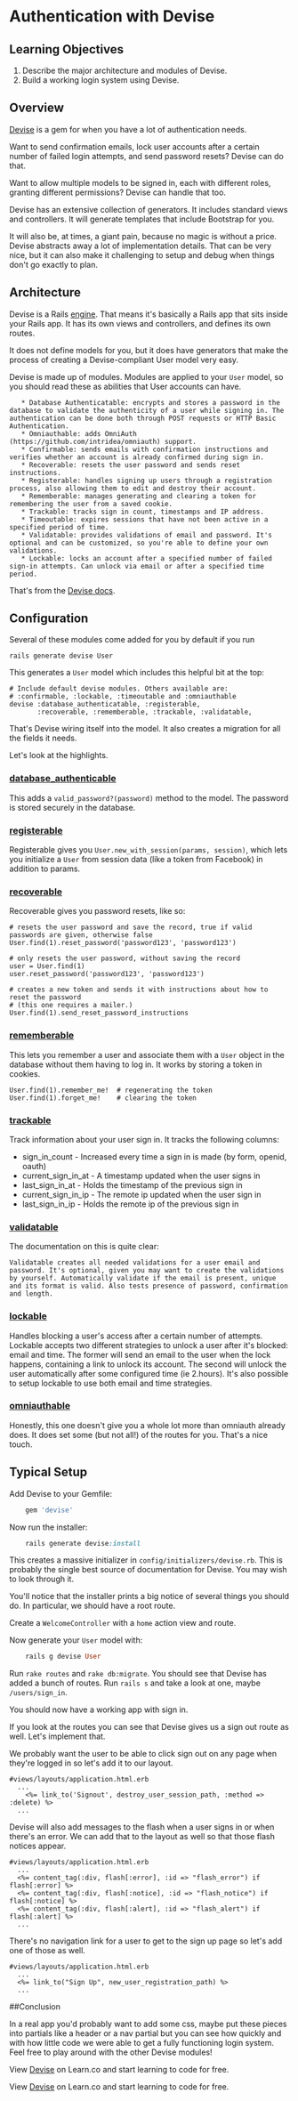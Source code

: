 # Authentication with Devise

## Learning Objectives

  1. Describe the major architecture and modules of Devise.
  2. Build a working login system using Devise.

## Overview

[Devise] is a gem for when you have a lot of authentication needs.

Want to send confirmation emails, lock user accounts after a certain number of failed login attempts, and send password resets? Devise can do that.

Want to allow multiple models to be signed in, each with different roles, granting different permissions? Devise can handle that too.

Devise has an extensive collection of generators. It includes standard views and controllers. It will generate templates that include Bootstrap for you.

It will also be, at times, a giant pain, because no magic is without a price. Devise abstracts away a lot of implementation details. That can be very nice, but it can also make it challenging to setup and debug when things don't go exactly to plan.

## Architecture

Devise is a Rails [engine]. That means it's basically a Rails app that sits inside your Rails app. It has its own views and controllers, and defines its own routes.

It does not define models for you, but it does have generators that make the process of creating a Devise-compliant User model very easy.

Devise is made up of modules. Modules are applied to your `User` model, so you should read these as abilities that User accounts can have.

       * Database Authenticatable: encrypts and stores a password in the database to validate the authenticity of a user while signing in. The authentication can be done both through POST requests or HTTP Basic Authentication.
       * Omniauthable: adds OmniAuth (https://github.com/intridea/omniauth) support.
       * Confirmable: sends emails with confirmation instructions and verifies whether an account is already confirmed during sign in.
       * Recoverable: resets the user password and sends reset instructions.
       * Registerable: handles signing up users through a registration process, also allowing them to edit and destroy their account.
       * Rememberable: manages generating and clearing a token for remembering the user from a saved cookie.
       * Trackable: tracks sign in count, timestamps and IP address.
       * Timeoutable: expires sessions that have not been active in a specified period of time.
       * Validatable: provides validations of email and password. It's optional and can be customized, so you're able to define your own validations.
       * Lockable: locks an account after a specified number of failed sign-in attempts. Can unlock via email or after a specified time period.

That's from the [Devise docs][Devise].

## Configuration

Several of these modules come added for you by default if you run

    rails generate devise User

This generates a `User` model which includes this helpful bit at the top:

    # Include default devise modules. Others available are:
    # :confirmable, :lockable, :timeoutable and :omniauthable
    devise :database_authenticatable, :registerable,
           :recoverable, :rememberable, :trackable, :validatable,

That's Devise wiring itself into the model. It also creates a migration for all the fields it needs.

Let's look at the highlights.

### [database_authenticable]

This adds a `valid_password?(password)` method to the model. The password is stored securely in the database.

### [registerable]

Registerable gives you `User.new_with_session(params, session)`, which lets you initialize a `User` from session data (like a token from Facebook) in addition to params.

### [recoverable]

Recoverable gives you password resets, like so:

    # resets the user password and save the record, true if valid passwords are given, otherwise false
    User.find(1).reset_password('password123', 'password123')

    # only resets the user password, without saving the record
    user = User.find(1)
    user.reset_password('password123', 'password123')

    # creates a new token and sends it with instructions about how to reset the password
    # (this one requires a mailer.)
    User.find(1).send_reset_password_instructions

### [rememberable]

This lets you remember a user and associate them with a `User` object in the database without them having to log in. It works by storing a token in cookies.

    User.find(1).remember_me!  # regenerating the token
    User.find(1).forget_me!    # clearing the token

### [trackable]

Track information about your user sign in. It tracks the following columns:

 * sign_in_count - Increased every time a sign in is made (by form, openid, oauth)
 * current_sign_in_at - A timestamp updated when the user signs in
 * last_sign_in_at - Holds the timestamp of the previous sign in
 * current_sign_in_ip - The remote ip updated when the user sign in
 * last_sign_in_ip - Holds the remote ip of the previous sign in

### [validatable]

The documentation on this is quite clear:

    Validatable creates all needed validations for a user email and password. It's optional, given you may want to create the validations by yourself. Automatically validate if the email is present, unique and its format is valid. Also tests presence of password, confirmation and length.

### [lockable]

Handles blocking a user's access after a certain number of attempts. Lockable accepts two different strategies to unlock a user after it's blocked: email and time. The former will send an email to the user when the lock happens, containing a link to unlock its account. The second will unlock the user automatically after some configured time (ie 2.hours). It's also possible to setup lockable to use both email and time strategies.


### [omniauthable]

Honestly, this one doesn't give you a whole lot more than omniauth already does. It does set some (but not all!) of the routes for you. That's a nice touch.


## Typical Setup

Add Devise to your Gemfile:
```ruby
    gem 'devise'
```

Now run the installer:
```ruby
    rails generate devise:install
```

This creates a massive initializer in `config/initializers/devise.rb`. This is probably the single best source of documentation for Devise. You may wish to look through it.

You'll notice that the installer prints a big notice of several things you should do. In particular, we should have a root route.

Create a `WelcomeController` with a `home` action view and route.

Now generate your `User` model with:
```ruby
    rails g devise User
```

Run `rake routes` and `rake db:migrate`. You should see that Devise has added a bunch of routes. Run `rails s` and take a look at one, maybe `/users/sign_in`.

You should now have a working app with sign in.

If you look at the routes you can see that Devise gives us a sign out route as well.  Let's implement that.

We probably want the user to be able to click sign out on any page when they're logged in so let's add it to our layout.

```erb
#views/layouts/application.html.erb
  ...
    <%= link_to('Signout', destroy_user_session_path, :method => :delete) %>    
  ...
```

Devise will also add messages to the flash when a user signs in or when there's an error.  We can add that to the layout as well so that those flash notices appear.

```erb
#views/layouts/application.html.erb
  ...
  <%= content_tag(:div, flash[:error], :id => "flash_error") if flash[:error] %>
  <%= content_tag(:div, flash[:notice], :id => "flash_notice") if flash[:notice] %>
  <%= content_tag(:div, flash[:alert], :id => "flash_alert") if flash[:alert] %>
  ...
```

There's no navigation link for a user to get to the sign up page so let's add one of those as well.
```erb
#views/layouts/application.html.erb
  ...
  <%= link_to("Sign Up", new_user_registration_path) %>
  ...
```

##Conclusion

In a real app you'd probably want to add some css, maybe put these pieces into partials like a header or a nav partial but you can see how quickly and with how little code we were able to get a fully functioning login system.  Feel free to play around with the other Devise modules!

[Devise]: https://github.com/plataformatec/devise
[engine]: http://guides.rubyonrails.org/engines.html
[registerable]: http://www.rubydoc.info/github/plataformatec/devise/master/Devise/Models/Registerable
[database_authenticable]: http://www.rubydoc.info/github/plataformatec/devise/master/Devise/Models/DatabaseAuthenticatable
[recoverable]: http://www.rubydoc.info/github/plataformatec/devise/master/Devise/Models/Recoverable
[rememberable]: http://www.rubydoc.info/github/plataformatec/devise/master/Devise/Models/Rememberable
[trackable]: http://www.rubydoc.info/github/plataformatec/devise/master/Devise/Models/Trackable
[validatable]: http://www.rubydoc.info/github/plataformatec/devise/master/Devise/Models/Validatable
[lockable]: http://www.rubydoc.info/github/plataformatec/devise/master/Devise/Models/Lockable
[omniauthable]: http://www.rubydoc.info/github/plataformatec/devise/master/Devise/Models/Omniauthable

<p data-visibility='hidden'>View <a href='https://learn.co/lessons/devise_readme'>Devise</a> on Learn.co and start learning to code for free.</p>

<p class='util--hide'>View <a href='https://learn.co/lessons/devise_readme'>Devise</a> on Learn.co and start learning to code for free.</p>
